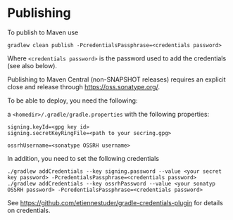 Publishing
==========

To publish to Maven use

```
gradlew clean publish -PcredentialsPassphrase=<credentials password>
```

Where `<credentials password>` is the password used to add the credentials (see
also below).


Publishing to Maven Central (non-SNAPSHOT releases) requires an explicit close 
and release through <https://oss.sonatype.org/>.

To be able to deploy, you need the following:

a `<homedir>/.gradle/gradle.properties` with the following properties:

```
signing.keyId=<gpg key id>
signing.secretKeyRingFile=<path to your secring.gpg> 

ossrhUsername=<sonatype OSSRH username>
```

In addition, you need to set the following credentials

```
./gradlew addCredentials --key signing.password --value <your secret key password> -PcredentialsPassphrase=<credentials password> 
./gradlew addCredentials --key ossrhPassword --value <your sonatyp OSSRH password> -PcredentialsPassphrase=<credentials password> 
```

See https://github.com/etiennestuder/gradle-credentials-plugin for details on
credentials.
